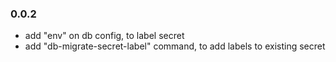 ### 0.0.2

* add "env" on db config, to label secret
* add "db-migrate-secret-label" command, to add labels to existing secret
